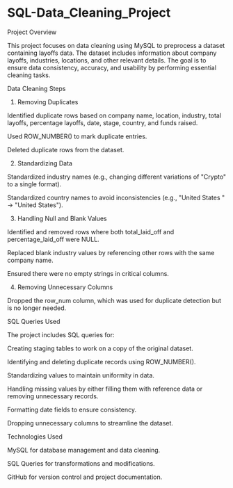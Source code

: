 # SQL-Data_Cleaning_Project

Project Overview

This project focuses on data cleaning using MySQL to preprocess a dataset containing layoffs data. The dataset includes information about company layoffs, industries, locations, and other relevant details. The goal is to ensure data consistency, accuracy, and usability by performing essential cleaning tasks.

Data Cleaning Steps

1. Removing Duplicates

Identified duplicate rows based on company name, location, industry, total layoffs, percentage layoffs, date, stage, country, and funds raised.

Used ROW_NUMBER() to mark duplicate entries.

Deleted duplicate rows from the dataset.

2. Standardizing Data

Standardized industry names (e.g., changing different variations of "Crypto" to a single format).

Standardized country names to avoid inconsistencies (e.g., "United States " → "United States").

3. Handling Null and Blank Values

Identified and removed rows where both total_laid_off and percentage_laid_off were NULL.

Replaced blank industry values by referencing other rows with the same company name.

Ensured there were no empty strings in critical columns.

4. Removing Unnecessary Columns

Dropped the row_num column, which was used for duplicate detection but is no longer needed.


SQL Queries Used

The project includes SQL queries for:

Creating staging tables to work on a copy of the original dataset.

Identifying and deleting duplicate records using ROW_NUMBER().

Standardizing values to maintain uniformity in data.

Handling missing values by either filling them with reference data or removing unnecessary records.

Formatting date fields to ensure consistency.

Dropping unnecessary columns to streamline the dataset.


Technologies Used

MySQL for database management and data cleaning.

SQL Queries for transformations and modifications.

GitHub for version control and project documentation.
